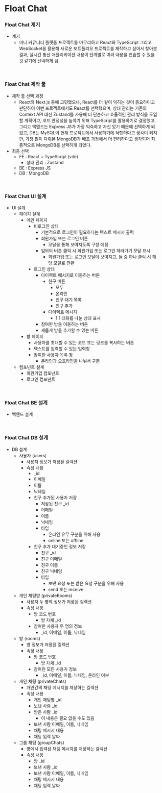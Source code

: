 # Float Chat

### Float Chat 계기

- 계기
  - 미니 커뮤니티 플랫폼 프로젝트를 마무리하고 React와 TypeScript 그리고 WebSocket을 활용해 새로운 포트폴리오 프로젝트를 제작하고 싶어서 찾아본 결과, 실시간 통신 애플리케이션 내용이 단계별로 여러 내용을 연습할 수 있을 것 같기에 선택하게 됨

<br />

### Float Chat 제작 툴

- 제작 툴 선택 과정
  - React와 Next.js 중에 고민했으나, React를 더 깊이 익히는 것이 중요하다고 판단하여 이번 프로젝트에서도 React를 선택했으며, 상태 관리는 기존의 Context API 대신 Zustand를 사용해 더 단순하고 효율적인 관리 방식을 도입할 계획이고, 코드 안정성을 높이기 위해 TypeScript를 활용하기로 결정했고, 그리고 백엔드는 Express JS가 가장 익숙하고 자신 있기 때문에 선택하게 되었고, DB는 MySQL이 현재 프로젝트에서 사용하기에 적합하다고 생각이 되지만, 가장 많이 다뤄본 MongoDB가 배포 과정에서 더 편리하다고 생각되어 최종적으로 MongoDB를 선택하게 되었다.
- 최종 선택
  - FE : React + TypeScript (vite)
    - 상태 관리 : Zustand
  - BE : Express JS
  - DB : MongoDB

<br />

### Float Chat UI 설계

- UI 설계
  - 페이지 설계
    - 메인 페이지
      - 비로그인 상태
        - 기본적으로 로그인이 필요하다는 텍스트 메시지 출력
        - 회원가입 또는 로그인 버튼
          - 모달을 통해 보여지도록 구성 예정
        - 임의의 버튼 클릭 시 회원가입 또는 로그인 하러가기 모달 표시
          - 회원가입 또는 로그인 모달이 보여지고, 둘 중 하나 클릭 시 해당 모달로 전환
      - 로그인 상태
        - 다이렉트 메시지로 이동하는 버튼
          - 친구 버튼
            - 모두
            - 온라인
            - 친구 대기 목록
            - 친구 추가
          - 다이렉트 메시지
            - 1:1 대화를 나눈 상대 표시
        - 참여한 방을 이동하는 버튼
        - 새롭게 방을 추가할 수 있는 버튼
    - 방 페이지
      - 사용자를 초대할 수 있는 코드 또는 링크를 복사하는 버튼
      - 텍스트를 입력할 수 있는 입력창
      - 참여한 사용자 목록 창
        - 온라인과 오프라인을 나눠서 구분
  - 컴포넌트 설계
    - 회원가입 컴포넌트
    - 로그인 컴포넌트

<br />

### Float Chat BE 설계

- 백엔드 설계

<br />

### Float Chat DB 설계

- DB 설계
  - 사용자 (users)
    - 사용자 정보가 저장된 컬렉션
    - 속성 내용
      - \_id
      - 이메일
      - 이름
      - 닉네임
      - 친구 추가된 사용자 저장
        - 저장된 친구 \_id
        - 이메일
        - 이름
        - 닉네임
        - 타입
          - 온라인 유무 구분을 위해 사용
          - online 또는 offline
      - 친구 추가 대기중인 정보 저장
        - 친구 \_id
        - 친구 이메일
        - 친구 이름
        - 친구 닉네임
        - 타입
          - 보낸 요청 또는 받은 요청 구분을 위해 사용
          - send 또는 receive
  - 개인 채팅방 (privateRooms)
    - 사용자 두 명의 정보가 저장된 컬렉션
    - 속성 내용
      - 방 코드 번호
        - 방 자체 \_id
      - 참여한 사용자 두 명의 정보
        - \_id, 이메일, 이름, 닉네임
  - 방 (rooms)
    - 방 정보가 저장된 컬렉션
    - 속성 내용
      - 방 코드 번호
        - 방 자체 \_id
      - 참여한 모든 사용자 정보
        - \_id, 이메일, 이름, 닉네임, 온라인 여부
  - 개인 채팅 (privateChats)
    - 개인간의 채팅 메시지를 저장하는 컬렉션
    - 속성 내용
      - 개인 채팅방 \_id
      - 보낸 사람 \_id
      - 받은 사람 \_id
        - 이 내용은 필요 없을 수도 있음
      - 보낸 사람 이메일, 이름, 닉네임
      - 채팅 메시지 내용
      - 채팅 입력 날짜
  - 그룹 채팅 (groupChats)
    - 방에서 입력된 채팅 메시지를 저장하는 컬렉션
    - 속성 내용
      - 방 \_id
      - 보낸 사람 \_id
      - 보낸 사람 이메일, 이름, 닉네임
      - 채팅 메시지 내용
      - 채팅 입력 날짜
